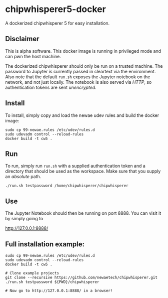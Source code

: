 # chipwhisperer5-docker
A dockerized chipwhisperer 5 for easy installation.

## Disclaimer

This is alpha software. This docker image is running in privileged mode and can pwn the host machine.

The dockerized chipwhisperer should only be run on a trusted machine. The password to Jupyter is currently passed in cleartext via the environment. Also note that the default `run.sh` exposes the Jupyter notebook on the network, and not just locally. The notebook is also served via *HTTP*, so authentication tokens are sent *unencrypted*.

## Install

To install, simply copy and load the newae udev rules and build the docker image:

```
sudo cp 99-newae.rules /etc/udev/rules.d
sudo udevadm control --reload-rules
docker build -t cw5 .
```

## Run

To run, simply run `run.sh` with a supplied authentication token and a directory that should be used as the workspace. Make sure that you supply an *absolute* path.

```
./run.sh testpassword /home/chipwhisperer/chipwhisperer
```

## Use

The Jupyter Notebook should then be running on port 8888. You can visit it by simply going to

http://127.0.0.1:8888/

## Full installation example:

```
sudo cp 99-newae.rules /etc/udev/rules.d
sudo udevadm control --reload-rules
docker build -t cw5 .

# Clone example projects
git clone --recursive https://github.com/newaetech/chipwhisperer.git
./run.sh testpassword ${PWD}/chipwhisperer

# Now go to http://127.0.0.1:8888/ in a browser!
```

